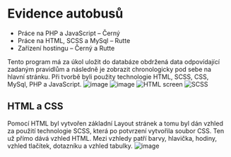 # Evidence autobusů
- Práce na PHP a JavaScript – Černý
- Práce na HTML, SCSS a MySql – Rutte
- Zařízení hostingu – Černý a Rutte

Tento program má za úkol uložit do databáze obdržená data odpovídající zadaným pravidlům a následně je zobrazit chronologicky pod sebe na hlavní stránku. Při tvorbě byli použity technologie HTML, SCSS, CSS, MySql, PHP a JavaScript.
![image](https://user-images.githubusercontent.com/74651859/163685290-51364d81-439d-4631-9078-c89209d1a3a1.png)
![image](https://user-images.githubusercontent.com/74651859/163685315-1301b7d1-3900-4deb-8244-0747449b79e8.png)
![HTML screen](https://user-images.githubusercontent.com/74651859/163685318-30886eb3-2be4-4db2-ac1e-75486588b344.png)
![SCSS](https://user-images.githubusercontent.com/74651859/163685322-6d02c4c1-eef6-48e8-9f47-e3447bd2d275.png)



## HTML a CSS

Pomocí HTML byl vytvořen základní Layout stránek a tomu byl dán vzhled za použití technologie SCSS, která po potvrzení vytvořila soubor CSS. Ten už přímo dává vzhled HTML. Mezi vzhledy patří barvy, hlavička, hodiny, vzhled tlačítek, dotazníku a vzhled tabulky.
![image](https://user-images.githubusercontent.com/74651859/163685291-62b4ebb4-b4d8-4e49-a814-b0eb1fdf5326.png)

